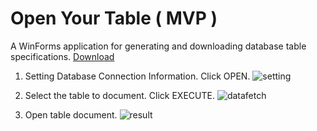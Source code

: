 # Open Your Table ( MVP )

A WinForms application for generating and downloading database table specifications.
[Download](https://github.com/sudongcu/open-your-table/files/14359473/0.1.0.zip)

1. Setting Database Connection Information. Click OPEN.
![setting](https://github.com/sudongcu/open-your-table/assets/39644202/8d8bbaf9-3f7a-4829-8890-c6509983641a)

2. Select the table to document. Click EXECUTE.
![datafetch](https://github.com/sudongcu/open-your-table/assets/39644202/81a404a6-55bf-47e2-87ec-7c9403602d39)

3. Open table document.
![result](https://github.com/sudongcu/open-your-table/assets/39644202/35090e75-b735-4b7f-beaf-e7820012e029)
